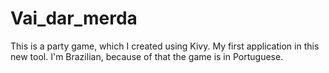 # Vai_dar_merda
This is a party game, which I created using Kivy. My first application in this new tool.  I'm Brazilian, because of that the game is in Portuguese.
